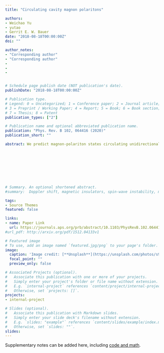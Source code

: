 ```yaml
---
title: "Circulating cavity magnon polaritons"

authors:
- Weichao Yu
- yutao
- Gerrit E. W. Bauer
date: "2018-08-18T00:00:00Z"
doi: ""

author_notes:
- "Corresponding author"
- "Corresponding author"
-
-
-


# Schedule page publish date (NOT publication's date).
publishDate: "2018-08-18T00:00:00Z"

# Publication type.
# Legend: 0 = Uncategorized; 1 = Conference paper; 2 = Journal article;
# 3 = Preprint / Working Paper; 4 = Report; 5 = Book; 6 = Book section;
# 7 = Thesis; 8 = Patent
publication_types: ["2"]

# Publication name and optional abbreviated publication name.
publication: "Phys. Rev. B 102, 064416 (2020)"
publication_short: ""

abstract: We predict magnon-polariton states circulating unidirectionally in a microwave cavity when loaded by a number of magnets on special lines. Realistic finite-element numerical simulations, including dielectric, time-dependent, and nonlinear effects, confirm the validity of the approximations of a fully analytical input-output model. We find that a phased antenna array can focus all power into a coherent microwave beam with controlled direction and an intensity that scales with the number of magnets.









# Summary. An optional shortened abstract.
#summary:  Doppler shift, magnetic insulators, spin-wave instability, magnon-magnon interactions.

tags:
- Source Themes
featured: false

links:
- name: Paper Link
  url: https://journals.aps.org/prb/abstract/10.1103/PhysRevB.102.064416
#url_pdf: http://arxiv.org/pdf/1512.04133v1

# Featured image
# To use, add an image named `featured.jpg/png` to your page's folder. 
image:
  caption: 'Image credit: [**Unsplash**](https://unsplash.com/photos/s9CC2SKySJM)'
  focal_point: ""
  preview_only: false

# Associated Projects (optional).
#   Associate this publication with one or more of your projects.
#   Simply enter your project's folder or file name without extension.
#   E.g. `internal-project` references `content/project/internal-project/index.md`.
#   Otherwise, set `projects: []`.
projects:
- internal-project

# Slides (optional).
#   Associate this publication with Markdown slides.
#   Simply enter your slide deck's filename without extension.
#   E.g. `slides: "example"` references `content/slides/example/index.md`.
#   Otherwise, set `slides: ""`.
slides:
---
```


Supplementary notes can be added here, including [code and math](https://sourcethemes.com/academic/docs/writing-markdown-latex/).
